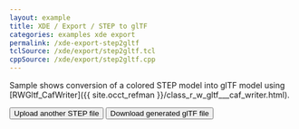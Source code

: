 ```yaml
---
layout: example
title: XDE / Export / STEP to glTF
categories: examples xde export
permalink: /xde-export-step2gltf
tclSource: /xde/export/step2gltf.tcl
cppSource: /xde/export/step2gltf.cpp
---
```


Sample shows conversion of a colored STEP model into glTF model using [RWGltf_CafWriter]({{ site.occt_refman }}/class_r_w_gltf___caf_writer.html).

<input type="button" value="Upload another STEP file" id="occUploadStepId">

<input type="button" value="Download generated glTF file" id="occDownloadGltfId">

<script>
document.getElementById ("occUploadStepId").onclick = function()
{
  DRAWEXE.terminalPasteScript ("vclear; Close *\n");
  DRAWEXE.terminalPasteScript ("jsupload .  -path uploaded.stp\n");
  DRAWEXE.terminalPasteScript ("ReadStep D uploaded.stp; XDisplay -dispMode 1 D; vfit; WriteGltf D exported.glb\n");
}
document.getElementById ("occDownloadGltfId").onclick = function()
{
  DRAWEXE.terminalPasteScript ("jsdownload exported.glb\n");
}
</script>

